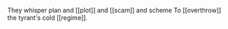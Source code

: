 They whisper plan and [[plot]] and [[scam]] and scheme
To [[overthrow]] the tyrant's cold [[regime]].  

